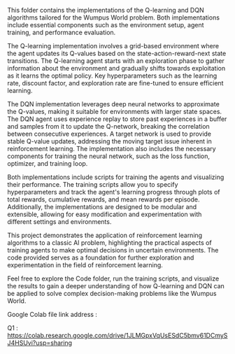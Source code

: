 This folder contains the implementations of the Q-learning and DQN algorithms tailored for the Wumpus World problem. Both implementations include essential components such as the environment setup, agent training, and performance evaluation.

The Q-learning implementation involves a grid-based environment where the agent updates its Q-values based on the state-action-reward-next state transitions. The Q-learning agent starts with an exploration phase to gather information about the environment and gradually shifts towards exploitation as it learns the optimal policy. Key hyperparameters such as the learning rate, discount factor, and exploration rate are fine-tuned to ensure efficient learning.

The DQN implementation leverages deep neural networks to approximate the Q-values, making it suitable for environments with larger state spaces. The DQN agent uses experience replay to store past experiences in a buffer and samples from it to update the Q-network, breaking the correlation between consecutive experiences. A target network is used to provide stable Q-value updates, addressing the moving target issue inherent in reinforcement learning. The implementation also includes the necessary components for training the neural network, such as the loss function, optimizer, and training loop.

Both implementations include scripts for training the agents and visualizing their performance. The training scripts allow you to specify hyperparameters and track the agent's learning progress through plots of total rewards, cumulative rewards, and mean rewards per episode. Additionally, the implementations are designed to be modular and extensible, allowing for easy modification and experimentation with different settings and environments.

This project demonstrates the application of reinforcement learning algorithms to a classic AI problem, highlighting the practical aspects of training agents to make optimal decisions in uncertain environments. The code provided serves as a foundation for further exploration and experimentation in the field of reinforcement learning.

Feel free to explore the Code folder, run the training scripts, and visualize the results to gain a deeper understanding of how Q-learning and DQN can be applied to solve complex decision-making problems like the Wumpus World.


Google Colab file link address :

Q1 : https://colab.research.google.com/drive/1JLMGpxVqUsESdC5bmv61DCmySJ4HSUvi?usp=sharing
